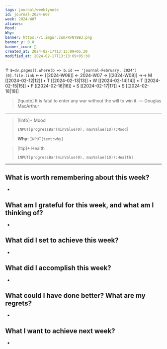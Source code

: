```yaml
---
tags: journal/weeklynote
id: journal-2024-W07
week: 2024-W07
aliases: 
Mood: 
Why: 
banner: https://i.imgur.com/RvNY9BJ.png
banner_y: 0.8
banner_icon: 📅
created_at: 2024-02-17T13:13:09+05:30
modified_at: 2024-02-17T13:13:09+05:30
---
```


↑ `$=dv.pages().where(b => b.id == 'journal-February, 2024')[0].file.link`
<-<- [[2024-W06]] <- 2024-W07 -> [[2024-W08]] ->->
M [[2024-02-12|12]] • T [[2024-02-13|13]] • W [[2024-02-14|14]] • T [[2024-02-15|15]] • F [[2024-02-16|16]] • S [[2024-02-17|17]] • S [[2024-02-18|18]]

> [!quote] It is fatal to enter any war without the will to win it.
> — Douglas MacArthur

---

> [!info]+ Mood
> ```meta-bind
> INPUT[progressBar(minValue(0), maxValue(10)):Mood]
> ```
>  **Why:** `INPUT[text:why]`

>[!tip]+ Health
> ```meta-bind
> INPUT[progressBar(minValue(0), maxValue(10)):Health]
> ```

---

## What is worth remembering about this week?
- 

## What am I grateful for this week, and what am I thinking of?
- 

## What did I set to achieve this week?
- 

## What did I accomplish this week?
- 

## What could I have done better? What are my regrets?
- 

## What I want to achieve next week?
- 
